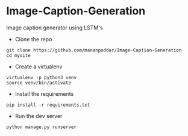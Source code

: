 # Image-Caption-Generation
Image caption generator using LSTM's


- Clone the repo
``` 
git clone https://github.com/mananpoddar/Image-Caption-Generation
cd mysite
```
- Create a virtualenv
```
virtualenv -p python3 venv
source venv/bin/activate
```

- Install the requirements
```
pip install -r requirements.txt
```

- Run the dev server
```
python manage.py runserver
```
